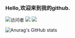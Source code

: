 ### Hello,欢迎来到我的github.
![访问者](https://visitor-badge.glitch.me/badge?page_id=yeyupiaoling)
![](https://img.shields.io/badge/常用框架-Pytorch-red)
![](https://img.shields.io/badge/Language-Python-orange)  

![Anurag's GitHub stats](https://github-readme-stats.vercel.app/api?username=z1069614715&show_icons=true&theme=radical&cache_seconds=200*300)
